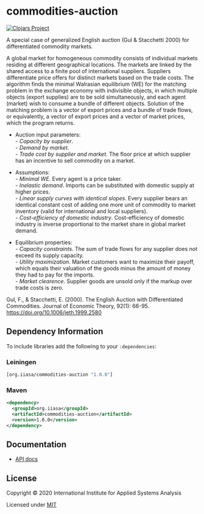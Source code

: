 # commodities-auction

[![Clojars Project](https://img.shields.io/clojars/v/org.iiasa/commodities-auction.svg)](https://clojars.org/org.iiasa/commodities-auction)

A special case of generalized English auction (Gul & Stacchetti 2000) for differentiated commodity markets.

A global market for homogeneous commodity consists of individual markets residing at different geographical locations. 
The markets are linked by the shared access to a finite pool of international suppliers. 
Suppliers differentiate price offers for distinct markets based on the trade costs.
The algorithm finds the minimal Walrasian equilibrium (WE) for the matching problem in the exchange economy with indivisible objects, 
in which multiple objects (export supplies) are to be sold simultaneously, and each agent (market) wish to consume a bundle of different objects.
Solution of the matching problem is a vector of export prices and a bundle of trade flows, or equivalently, a vector of export prices and a vector of market prices, which the program returns.

* Auction input parameters:  
  \- *Capacity by supplier*.  
  \- *Demand by market*.  
  \- *Trade cost by supplier and market*. The floor price at which supplier has an incentive to sell commodity on a market.

* Assumptions:  
  \- *Minimal WE*. Every agent is a price taker.  
  \- *Inelastic demand*. Imports can be substituted with domestic supply at higher prices.  
  \- *Linear supply curves with identical slopes*. Every supplier bears an identical constant cost of adding one more unit of commodity to market inventory (valid for international and local suppliers).  
  \- *Cost-efficiency of domestic industry*. Cost-efficiency of domestic industry is inverse proportional to the market share in global market demand. 

* Equilibrium properties:  
  \- *Capacity constraints*. The sum of trade flows for any supplier does not exceed its supply capacity.  
  \- *Utility maximization*. Market customers want to maximize their payoff, which equals their valuation of the goods minus the amount of money they had to pay for the imports.  
  \- *Market clearence*. Supplier goods are unsold only if the markup over trade costs is zero.

Gul, F., & Stacchetti, E. (2000). The English Auction with Differentiated Commodities. Journal of Economic Theory, 92(1): 66-95. https://doi.org/10.1006/jeth.1999.2580

## Dependency Information

To include libraries add the following to your `:dependencies`:

### Leiningen
```clj
[org.iiasa/commodities-auction "1.0.0"]
```

### Maven

```xml
<dependency>
  <groupId>org.iiasa</groupId>
  <artifactId>commodities-auction</artifactId>
  <version>1.0.0</version>
</dependency>
```

## Documentation

* [API docs](https://shchipts.github.io/commodities-auction/)

## License

Copyright © 2020 International Institute for Applied Systems Analysis

Licensed under [MIT](http://opensource.org/licenses/MIT)